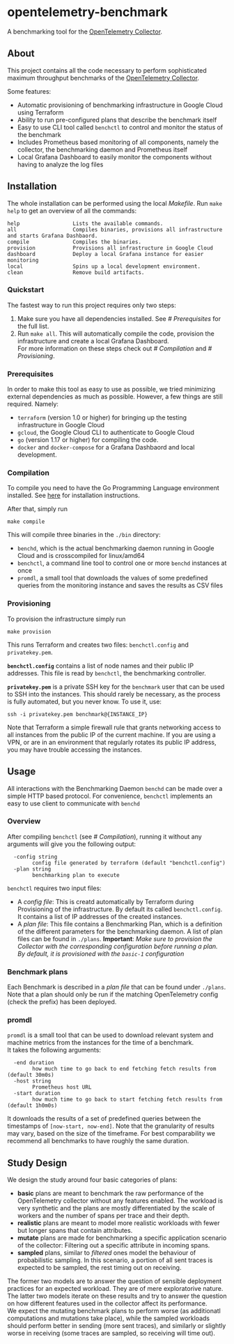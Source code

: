 # opentelemetry-benchmark
A benchmarking tool for the [OpenTelemetry Collector](https://github.com/open-telemetry/opentelemetry-collector).

## About

This project contains all the code necessary to perform sophisticated maximum throughput benchmarks of the [OpenTelemetry Collector](https://github.com/open-telemetry/opentelemetry-collector).

Some features:
- Automatic provisioning of benchmarking infrastructure in Google Cloud using Terraform
- Ability to run pre-configured plans that describe the benchmark itself
- Easy to use CLI tool called `benchctl` to control and monitor the status of the benchmark
- Includes Prometheus based monitoring of all components, namely the collector, the benchmarking daemon and Prometheus itself
- Local Grafana Dashboard to easily monitor the components without having to analyze the log files

## Installation

The whole installation can be performed using the local *Makefile*. Run `make help` to get an overview of all the commands:

```shell
help                 Lists the available commands.
all                  Compiles binaries, provisions all infrastructure and starts Grafana Dashbaord.
compile              Compiles the binaries.
provision            Provisions all infrastructure in Google Cloud
dashboard            Deploy a local Grafana instance for easier monitoring
local                Spins up a local development environment.
clean                Remove build artifacts.
```

### Quickstart

The fastest way to run this project requires only two steps:
1. Make sure you have all dependencies installed. See *# Prerequisites* for the full list.
2. Run `make all`. This will automatically compile the code, provision the infrastructure and create a local Grafana Dashboard.  
For more information on these steps check out *# Compilation* and *# Provisioning*.

### Prerequisites

In order to make this tool as easy to use as possible, we tried minimizing external dependencies as much as possible.
However, a few things are still required. Namely:

- `terraform` (version 1.0 or higher) for bringing up the testing infrastructure in Google Cloud
- `gcloud`, the Google Cloud CLI to authenticate to Google Cloud
- `go` (version 1.17 or higher) for compiling the code.
- `docker` and `docker-compose` for a Grafana Dashbaord and local development. 

### Compilation

To compile you need to have the Go Programming Language environment installed. See [here](https://go.dev/doc/install) for installation instructions.

After that, simply run 
```shell
make compile
```

This will compile three binaries in the `./bin` directory: 
- `benchd`, which is the actual benchmarking daemon running in Google Cloud and is crosscompiled for linux/amd64
- `benchctl`, a command line tool to control one or more `benchd` instances at once
- `promdl`, a small tool that downloads the values of some predefined queries from the monitoring instance and saves the results as CSV files

### Provisioning

To provision the infrastructure simply run 
```shell
make provision
```

This runs Terraform and creates two files: `benchctl.config` and `privatekey.pem`.

**`benchctl.config`** contains a list of node names and their public IP addresses. 
This file is read by `benchctl`, the benchmarking controller.

**`privatekey.pem`** is a private SSH key for the `benchmark` user that can be used to SSH into the instances.
This should rarely be necessary, as the process is fully automated, but you never know.
To use it, use:
```shell
ssh -i privatekey.pem benchmark@{INSTANCE_IP}
```

Note that Terraform a simple firewall rule that grants networking access to all instances from the public IP of the current machine.
If you are using a VPN, or are in an environment that regularly rotates its public IP address, you may have trouble accessing the instances.

## Usage

All interactions with the Benchmarking Daemon `benchd` can be made over a simple HTTP based protocol. For convenience,
`benchctl` implements an easy to use client to communicate with `benchd`

### Overview
After compiling `benchctl` (see *# Compilation*), running it without any arguments will give you the following output: 
```shell
  -config string
        config file generated by terraform (default "benchctl.config")
  -plan string
        benchmarking plan to execute

```

`benchctl` requires two input files:
- A *config file*: This is creatd automatically by Terraform during Provisioning of the infrastructure. 
By default its called `benchctl.config`. It contains a list of IP addresses of the created instances.
- A *plan file*: This file contains a Benchmarking Plan, which is a definition of the different parameters for the benchmarking daemon.
A list of plan files can be found in `./plans`. **Important**: *Make sure to provision the Collector with the corresponding configuration before running a plan.
By default, it is provisioned with the `basic-1` configuration*

### Benchmark plans

Each Benchmark is described in a *plan file* that can be found under `./plans`. 
Note that a plan should only be run if the matching OpenTelemetry config (check the prefix) has been deployed.

### promdl

`promdl` is a small tool that can be used to download relevant system and machine metrics from the instances for the time of a benchmark.  
It takes the following arguments:
```shell
  -end duration
        how much time to go back to end fetching fetch results from (default 30m0s)
  -host string
        Prometheus host URL
  -start duration
        how much time to go back to start fetching fetch results from (default 1h0m0s)
```
It downloads the results of a set of predefined queries between the timestamps of `[now-start, now-end]`.
Note that the granularity of results may vary, based on the size of the timeframe. For best comparability we recommend all benchmarks to have roughly the same duration.

## Study Design

We design the study around four basic categories of plans: 

- **basic** plans are meant to benchmark the raw performance of the OpenTelemetry collector without any features enabled. 
The workload is very synthetic and the plans are mostly differentiated by the scale of workers and the number of spans per trace and their depth.
- **realistic** plans are meant to model more realistic workloads with fewer but longer spans that contain attributes.
- **mutate** plans are made for benchmarking a specific application scenario of the collector: Filtering out a specific attribute in incoming spans.
- **sampled** plans, similar to *filtered* ones model the behaviour of probabilistic sampling. In this scenario, a portion of all sent traces is expected to be sampled, the rest timing out on receiving.

The former two models are to answer the question of sensible deployment practices for an expected workload. They are of mere exploratorive nature.  
The latter two models iterate on these results and try to answer the question on how different features used in the collector affect its performance.  
We expect the mutating benchmark plans to perform worse (as additionatl computations and mutations take place), while the sampled workloads should perform better in sending (more sent traces), and similarly or slightly worse in receiving (some traces are sampled, so receiving will time out).